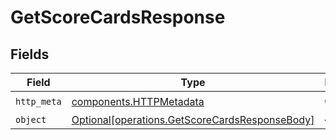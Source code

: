 # GetScoreCardsResponse


## Fields

| Field                                                                                                  | Type                                                                                                   | Required                                                                                               | Description                                                                                            |
| ------------------------------------------------------------------------------------------------------ | ------------------------------------------------------------------------------------------------------ | ------------------------------------------------------------------------------------------------------ | ------------------------------------------------------------------------------------------------------ |
| `http_meta`                                                                                            | [components.HTTPMetadata](../../models/components/httpmetadata.md)                                     | :heavy_check_mark:                                                                                     | N/A                                                                                                    |
| `object`                                                                                               | [Optional[operations.GetScoreCardsResponseBody]](../../models/operations/getscorecardsresponsebody.md) | :heavy_minus_sign:                                                                                     | N/A                                                                                                    |